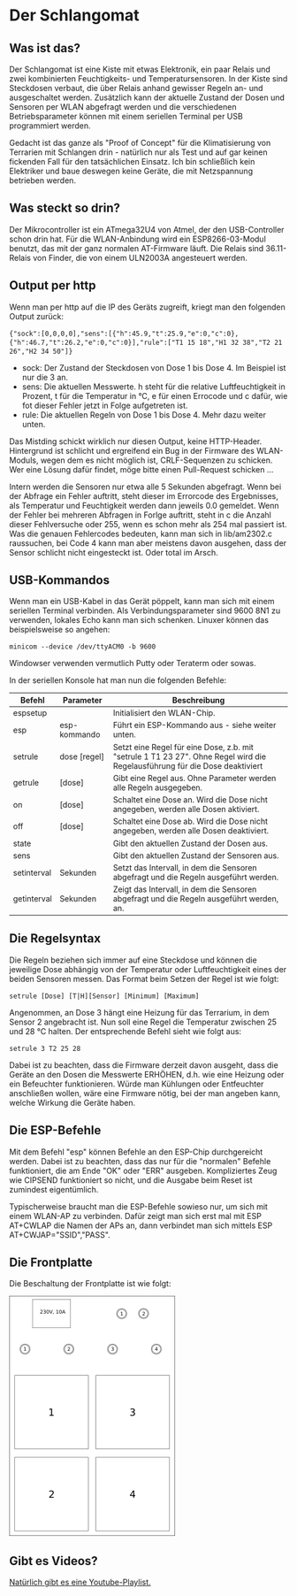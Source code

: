 Der Schlangomat
===============

Was ist das?
------------
Der Schlangomat ist eine Kiste mit etwas Elektronik, ein paar Relais und zwei kombinierten Feuchtigkeits- und Temperatursensoren.
In der Kiste sind Steckdosen verbaut, die über Relais anhand gewisser Regeln an- und ausgeschaltet werden. Zusätzlich kann der
aktuelle Zustand der Dosen und Sensoren per WLAN abgefragt werden und die verschiedenen Betriebsparameter können mit einem
seriellen Terminal per USB programmiert werden.

Gedacht ist das ganze
als "Proof of Concept" für die Klimatisierung von Terrarien mit Schlangen drin - natürlich nur als Test und auf gar keinen fickenden
Fall für den tatsächlichen Einsatz. Ich bin schließlich kein Elektriker und baue deswegen keine Geräte, die mit Netzspannung
betrieben werden.


Was steckt so drin?
-------------------
Der Mikrocontroller ist ein ATmega32U4 von Atmel, der den USB-Controller schon drin hat. Für die WLAN-Anbindung wird ein ESP8266-03-Modul
benutzt, das mit der ganz normalen AT-Firmware läuft. Die Relais sind 36.11-Relais von Finder, die von einem ULN2003A angesteuert werden.


Output per http
---------------
Wenn man per http auf die IP des Geräts zugreift, kriegt man den folgenden Output zurück:

```
{"sock":[0,0,0,0],"sens":[{"h":45.9,"t":25.9,"e":0,"c":0},{"h":46.7,"t":26.2,"e":0,"c":0}],"rule":["T1 15 18","H1 32 38","T2 21 26","H2 34 50"]}
```

- sock: Der Zustand der Steckdosen von Dose 1 bis Dose 4. Im Beispiel ist nur die 3 an.
- sens: Die aktuellen Messwerte. h steht für die relative Luftfeuchtigkeit in Prozent, t für die Temperatur in °C, e für einen Errocode und c dafür, wie fot dieser Fehler jetzt in Folge aufgetreten ist.
- rule: Die aktuellen Regeln von Dose 1 bis Dose 4. Mehr dazu weiter unten.

Das Mistding schickt wirklich nur diesen Output, keine HTTP-Header. Hintergrund ist schlicht und ergreifend ein Bug in der
Firmware des WLAN-Moduls, wegen dem es nicht möglich ist, CRLF-Sequenzen zu schicken. Wer eine Lösung dafür findet, möge bitte
einen Pull-Request schicken ...

Intern werden die Sensoren nur etwa alle 5 Sekunden abgefragt. Wenn bei der Abfrage ein Fehler auftritt, steht dieser im Errorcode des Ergebnisses,
als Temperatur und Feuchtigkeit werden dann jeweils 0.0 gemeldet. Wenn der Fehler bei mehreren Abfragen in Forlge auftritt, steht in c die Anzahl
dieser Fehlversuche oder 255, wenn es schon mehr als 254 mal passiert ist. Was die genauen Fehlercodes bedeuten, kann man sich in lib/am2302.c
raussuchen, bei Code 4 kann man aber meistens davon ausgehen, dass der Sensor schlicht nicht eingesteckt ist. Oder total im Arsch.


USB-Kommandos
-------------

Wenn man ein USB-Kabel in das Gerät pöppelt, kann man sich mit einem seriellen Terminal verbinden. Als Verbindungsparameter sind 9600 8N1 zu verwenden, lokales Echo kann man sich schenken. Linuxer können das
beispielsweise so angehen:

```
minicom --device /dev/ttyACM0 -b 9600
```

Windowser verwenden vermutlich Putty oder Teraterm oder sowas.

In der seriellen Konsole hat man nun die folgenden Befehle:

| Befehl      | Parameter        | Beschreibung
|-------------|------------------|-------------
| espsetup    |                  | Initialisiert den WLAN-Chip.
| esp         | esp-kommando     | Führt ein ESP-Kommando aus - siehe weiter unten.
| setrule     | dose [regel]     | Setzt eine Regel für eine Dose, z.b. mit "setrule 1 T1 23 27". Ohne Regel wird die Regelausführung für die Dose deaktiviert
| getrule     | [dose]           | Gibt eine Regel aus. Ohne Parameter werden alle Regeln ausgegeben.
| on          | [dose]           | Schaltet eine Dose an. Wird die Dose nicht angegeben, werden alle Dosen aktiviert.
| off         | [dose]           | Schaltet eine Dose ab. Wird die Dose nicht angegeben, werden alle Dosen deaktiviert.
| state       |                  | Gibt den aktuellen Zustand der Dosen aus.
| sens        |                  | Gibt den aktuellen Zustand der Sensoren aus.
| setinterval | Sekunden         | Setzt das Intervall, in dem die Sensoren abgefragt und die Regeln ausgeführt werden.
| getinterval | Sekunden         | Zeigt das Intervall, in dem die Sensoren abgefragt und die Regeln ausgeführt werden, an.


Die Regelsyntax
---------------

Die Regeln beziehen sich immer auf eine Steckdose und können die jeweilige Dose abhängig von der Temperatur oder Luftfeuchtigkeit eines der beiden Sensoren messen. Das Format beim Setzen der Regel ist wie folgt:

```
setrule [Dose] [T|H][Sensor] [Minimum] [Maximum]
```

Angenommen, an Dose 3 hängt eine Heizung für das Terrarium, in dem Sensor 2 angebracht ist. Nun soll eine Regel die Temperatur zwischen 25 und 28 °C halten. Der entsprechende Befehl sieht wie folgt aus:

```
setrule 3 T2 25 28
```

Dabei ist zu beachten, dass die Firmware derzeit davon ausgeht, dass die Geräte an den Dosen die Messwerte ERHÖHEN, d.h. wie eine Heizung oder ein Befeuchter funktionieren. Würde man Kühlungen oder Entfeuchter anschließen wollen, wäre eine Firmware nötig, bei der man angeben kann, welche Wirkung die Geräte haben.


Die ESP-Befehle
---------------

Mit dem Befehl "esp" können Befehle an den ESP-Chip durchgereicht werden. Dabei ist zu beachten, dass das nur für die "normalen" Befehle funktioniert, die am Ende "OK" oder "ERR" ausgeben. Kompliziertes Zeug wie CIPSEND funktioniert so nicht, und die Ausgabe beim Reset ist zumindest eigentümlich.

Typischerweise braucht man die ESP-Befehle sowieso nur, um sich mit einem WLAN-AP zu verbinden. Dafür zeigt man sich erst mal mit ESP AT+CWLAP die Namen der APs an, dann verbindet man sich mittels ESP AT+CWJAP="SSID","PASS".


Die Frontplatte
---------------

Die Beschaltung der Frontplatte ist wie folgt:

![Frontplattenbeschaltung](https://raw.githubusercontent.com/Zappes/avr-Schlangomat/master/Doc/Frontbelegung.png)


Gibt es Videos?
-----------------------
[Natürlich gibt es eine Youtube-Playlist.](https://www.youtube.com/playlist?list=PLFFlJlvZ--PkRfQQ3qQJbDEAugWxiXpbW)

